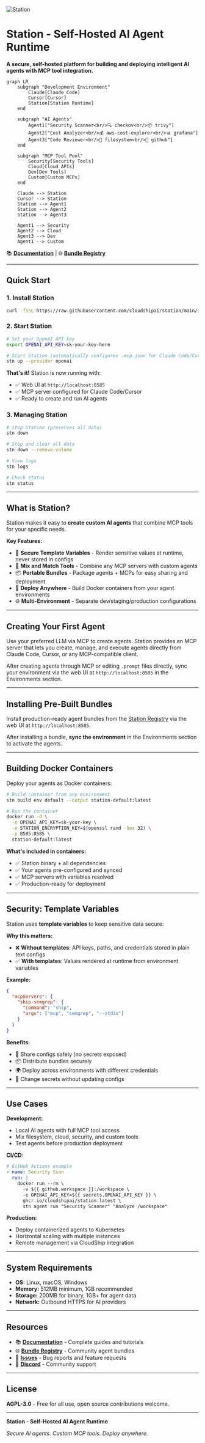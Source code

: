 ![Station](./station-logo.png)

# Station - Self-Hosted AI Agent Runtime

**A secure, self-hosted platform for building and deploying intelligent AI agents with MCP tool integration.**

```mermaid
graph LR
    subgraph "Development Environment"
        Claude[Claude Code]
        Cursor[Cursor]
        Station[Station Runtime]
    end

    subgraph "AI Agents"
        Agent1["Security Scanner<br/>🔍 checkov<br/>📦 trivy"]
        Agent2["Cost Analyzer<br/>💰 aws-cost-explorer<br/>📊 grafana"]
        Agent3["Code Reviewer<br/>📝 filesystem<br/>🔧 github"]
    end

    subgraph "MCP Tool Pool"
        Security[Security Tools]
        Cloud[Cloud APIs]
        Dev[Dev Tools]
        Custom[Custom MCPs]
    end

    Claude --> Station
    Cursor --> Station
    Station --> Agent1
    Station --> Agent2
    Station --> Agent3

    Agent1 --> Security
    Agent2 --> Cloud
    Agent3 --> Dev
    Agent1 --> Custom
```

📚 **[Documentation](https://cloudshipai.github.io/station)** | 🌐 **[Bundle Registry](https://cloudshipai.github.io/registry)**

---

## Quick Start

### 1. Install Station

```bash
curl -fsSL https://raw.githubusercontent.com/cloudshipai/station/main/install.sh | bash
```

### 2. Start Station

```bash
# Set your OpenAI API key
export OPENAI_API_KEY=sk-your-key-here

# Start Station (automatically configures .mcp.json for Claude Code/Cursor)
stn up --provider openai
```

**That's it!** Station is now running with:
- ✅ Web UI at `http://localhost:8585`
- ✅ MCP server configured for Claude Code/Cursor
- ✅ Ready to create and run AI agents

### 3. Managing Station

```bash
# Stop Station (preserves all data)
stn down

# Stop and clear all data
stn down --remove-volume

# View logs
stn logs

# Check status
stn status
```

---

## What is Station?

Station makes it easy to **create custom AI agents** that combine MCP tools for your specific needs.

**Key Features:**
- 🔐 **Secure Template Variables** - Render sensitive values at runtime, never stored in configs
- 🔧 **Mix and Match Tools** - Combine any MCP servers with custom agents
- 📦 **Portable Bundles** - Package agents + MCPs for easy sharing and deployment
- 🐳 **Deploy Anywhere** - Build Docker containers from your agent environments
- 🌐 **Multi-Environment** - Separate dev/staging/production configurations

---

## Creating Your First Agent

Use your preferred LLM via MCP to create agents. Station provides an MCP server that lets you create, manage, and execute agents directly from Claude Code, Cursor, or any MCP-compatible client.

After creating agents through MCP or editing `.prompt` files directly, sync your environment via the web UI at `http://localhost:8585` in the Environments section.

---

## Installing Pre-Built Bundles

Install production-ready agent bundles from the [Station Registry](https://cloudshipai.github.io/registry) via the web UI at `http://localhost:8585`.

After installing a bundle, **sync the environment** in the Environments section to activate the agents.

---

## Building Docker Containers

Deploy your agents as Docker containers:

```bash
# Build container from any environment
stn build env default --output station-default:latest

# Run the container
docker run -d \
  -e OPENAI_API_KEY=sk-your-key \
  -e STATION_ENCRYPTION_KEY=$(openssl rand -hex 32) \
  -p 8585:8585 \
  station-default:latest
```

**What's included in containers:**
- ✅ Station binary + all dependencies
- ✅ Your agents pre-configured and synced
- ✅ MCP servers with variables resolved
- ✅ Production-ready for deployment

---

## Security: Template Variables

Station uses **template variables** to keep sensitive data secure:

**Why this matters:**
- ❌ **Without templates**: API keys, paths, and credentials stored in plain text configs
- ✅ **With templates**: Values rendered at runtime from environment variables

**Example:**
```json
{
  "mcpServers": {
    "ship-semgrep": {
      "command": "ship",
      "args": ["mcp", "semgrep", "--stdio"]
    }
  }
}
```

**Benefits:**
- 🔐 Share configs safely (no secrets exposed)
- 📦 Distribute bundles securely
- 🌍 Deploy across environments with different credentials
- 🔄 Change secrets without updating configs

---

## Use Cases

**Development:**
- Local AI agents with full MCP tool access
- Mix filesystem, cloud, security, and custom tools
- Test agents before production deployment

**CI/CD:**
```yaml
# GitHub Actions example
- name: Security Scan
  run: |
    docker run --rm \
      -v ${{ github.workspace }}:/workspace \
      -e OPENAI_API_KEY=${{ secrets.OPENAI_API_KEY }} \
      ghcr.io/cloudshipai/station:latest \
      stn agent run "Security Scanner" "Analyze /workspace"
```

**Production:**
- Deploy containerized agents to Kubernetes
- Horizontal scaling with multiple instances
- Remote management via CloudShip integration

---

## System Requirements

- **OS:** Linux, macOS, Windows
- **Memory:** 512MB minimum, 1GB recommended
- **Storage:** 200MB for binary, 1GB+ for agent data
- **Network:** Outbound HTTPS for AI providers

---

## Resources

- 📚 **[Documentation](https://cloudshipai.github.io/station)** - Complete guides and tutorials
- 🌐 **[Bundle Registry](https://cloudshipai.github.io/registry)** - Community agent bundles
- 🐛 **[Issues](https://github.com/cloudshipai/station/issues)** - Bug reports and feature requests
- 💬 **[Discord](https://discord.gg/station-ai)** - Community support

---

## License

**AGPL-3.0** - Free for all use, open source contributions welcome.

---

**Station - Self-Hosted AI Agent Runtime**

*Secure AI agents. Custom MCP tools. Deploy anywhere.*
